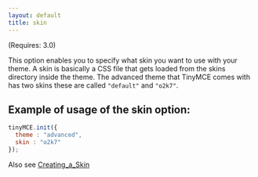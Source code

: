 ```yaml
---
layout: default
title: skin
---
```


(Requires: 3.0)

This option enables you to specify what skin you want to use with your theme. A skin is basically a CSS file that gets loaded from the skins directory inside the theme. The advanced theme that TinyMCE comes with has two skins these are called `"default"` and `"o2k7"`.

## Example of usage of the skin option:

```js
tinyMCE.init({
  theme : "advanced",
  skin : "o2k7"
});
```

Also see [Creating_a_Skin](/customization/TinyMCE3x@Creating_a_skin/)
